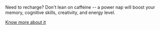 Need to recharge? Don't lean on caffeine -- a power nap will boost your memory, cognitive skills, creativity, and energy level.

[Know more about it](../meditate/meditate.md)